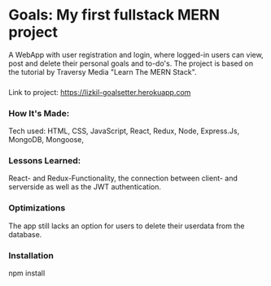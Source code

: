 # Goals: My first fullstack MERN project
A WebApp with user registration and login, where logged-in users can view, post and delete their personal goals and to-do's. The project is based on the tutorial by Traversy Media "Learn The MERN Stack".

###
Link to project: https://lizkil-goalsetter.herokuapp.com

### How It's Made:
Tech used: HTML, CSS, JavaScript, React, Redux, Node, Express.Js, MongoDB, Mongoose, 

### Lessons Learned:
React- and Redux-Functionality, the connection between client- and serverside as well as the JWT authentication.

### Optimizations
The app still lacks an option for users to delete their userdata from the database.

### Installation
npm install 


